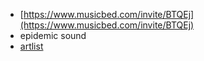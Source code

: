 - [https://www.musicbed.com/invite/BTQEj](https://www.musicbed.com/invite/BTQEj)
- epidemic sound
- [artlist](https://artlist.io/artlist-70446?artlist_aid=ArmandoFerreira_1943&utm_source=affiliate_p&utm_medium=ArmandoFerreira_1943&utm_campaign=ArmandoFerreira_1943)
